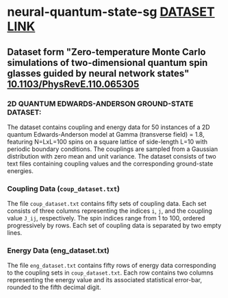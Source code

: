 # neural-quantum-state-sg [DATASET LINK](https://zenodo.org/records/11534964)
## Dataset form "Zero-temperature Monte Carlo simulations of two-dimensional quantum spin glasses guided by neural network states" [10.1103/PhysRevE.110.065305](https://doi.org/10.1103/PhysRevE.110.065305)

### 2D QUANTUM EDWARDS-ANDERSON  GROUND-STATE DATASET:
The dataset contains coupling and energy data for 50 instances of a 2D quantum Edwards-Anderson model at Gamma (transverse field) = 1.8, featuring N=LxL=100 spins on a square lattice of side-length L=10 with periodic boundary conditions. The couplings are sampled from a Gaussian distribution with zero mean and unit variance.
The dataset consists of two text files containing coupling values and the corresponding ground-state energies.

### Coupling Data (`coup_dataset.txt`)
The file `coup_dataset.txt` contains fifty sets of coupling data. Each set consists of three columns representing the indices `i`, `j`, and the coupling value `J_ij`, respectively.
The spin indices range from 1 to 100, ordered progressively by rows. Each set of coupling data is separated by two empty lines.

### Energy Data (eng_dataset.txt)
The file `eng_dataset.txt` contains fifty rows of energy data corresponding to the coupling sets in `coup_dataset.txt`. Each row contains two columns representing the energy value and its associated statistical error-bar, rounded to the fifth decimal digit.
